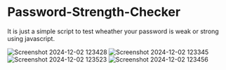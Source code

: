 # Password-Strength-Checker

It is just a simple script to test wheather your password is weak or strong using javascript. 

![Screenshot 2024-12-02 123428](https://github.com/user-attachments/assets/18bb7bc5-4475-49ef-83e6-f70c07b6d1e0)
![Screenshot 2024-12-02 123345](https://github.com/user-attachments/assets/34f8bcbe-6535-41a0-95f7-79af9d749762)
![Screenshot 2024-12-02 123523](https://github.com/user-attachments/assets/1e4eb7dd-0b17-4615-9dad-743267e8e322)
![Screenshot 2024-12-02 123456](https://github.com/user-attachments/assets/f602807c-c551-4a36-9920-57b4b8f3a989)
